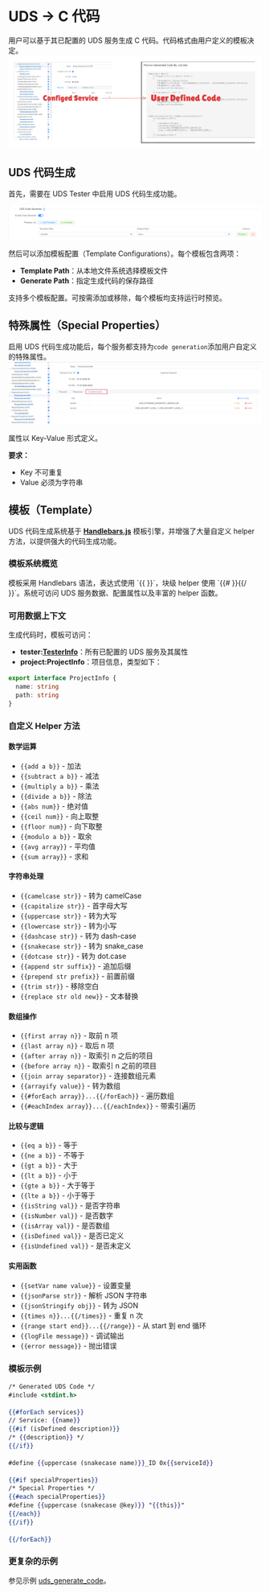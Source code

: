 ﻿# UDS -> C 代码
<!-- markdownlint-disable MD033 -->

用户可以基于其已配置的 UDS 服务生成 C 代码。代码格式由用户定义的模板决定。
![code](./images/uds-code-format.png)

## UDS 代码生成

首先，需要在 UDS Tester 中启用 UDS 代码生成功能。

![code1](./images/enable-code-gen.png)

然后可以添加模板配置（Template Configurations）。每个模板包含两项：

* **Template Path**：从本地文件系统选择模板文件
* **Generate Path**：指定生成代码的保存路径

支持多个模板配置。可按需添加或移除，每个模板均支持运行时预览。

## 特殊属性（Special Properties）

启用 UDS 代码生成功能后，每个服务都支持为`code generation`添加用户自定义的特殊属性。
![code2](./images/special-config.png)

属性以 Key-Value 形式定义。

**要求：**

* Key 不可重复
* Value 必须为字符串

## 模板（Template）

UDS 代码生成系统基于 [**Handlebars.js**](https://handlebarsjs.com) 模板引擎，并增强了大量自定义 helper 方法，以提供强大的代码生成功能。

### 模板系统概览

<span v-pre>
模板采用 Handlebars 语法，表达式使用 `{{ }}`，块级 helper 使用 `{{# }}{{/ }}`。系统可访问 UDS 服务数据、配置属性以及丰富的 helper 函数。
</span>

### 可用数据上下文

生成代码时，模板可访问：

* **tester:[TesterInfo](https://app.whyengineer.com/scriptApi/interfaces/TesterInfo.html)**：所有已配置的 UDS 服务及其属性
* **project:ProjectInfo**：项目信息，类型如下：

```ts
export interface ProjectInfo {
  name: string
  path: string
}
```

### 自定义 Helper 方法

#### **数学运算**

* <span v-pre>`{{add a b}}`</span> - 加法
* <span v-pre>`{{subtract a b}}`</span> - 减法
* <span v-pre>`{{multiply a b}}`</span> - 乘法
* <span v-pre>`{{divide a b}}`</span> - 除法
* <span v-pre>`{{abs num}}`</span> - 绝对值
* <span v-pre>`{{ceil num}}`</span> - 向上取整
* <span v-pre>`{{floor num}}`</span> - 向下取整
* <span v-pre>`{{modulo a b}}`</span> - 取余
* <span v-pre>`{{avg array}}`</span> - 平均值
* <span v-pre>`{{sum array}}`</span> - 求和

#### **字符串处理**

* <span v-pre>`{{camelcase str}}`</span> - 转为 camelCase
* <span v-pre>`{{capitalize str}}`</span> - 首字母大写
* <span v-pre>`{{uppercase str}}`</span> - 转为大写
* <span v-pre>`{{lowercase str}}`</span> - 转为小写
* <span v-pre>`{{dashcase str}}`</span> - 转为 dash-case
* <span v-pre>`{{snakecase str}}`</span> - 转为 snake_case
* <span v-pre>`{{dotcase str}}`</span> - 转为 dot.case
* <span v-pre>`{{append str suffix}}`</span> - 追加后缀
* <span v-pre>`{{prepend str prefix}}`</span> - 前置前缀
* <span v-pre>`{{trim str}}`</span> - 移除空白
* <span v-pre>`{{replace str old new}}`</span> - 文本替换

#### **数组操作**

* <span v-pre>`{{first array n}}`</span> - 取前 n 项
* <span v-pre>`{{last array n}}`</span> - 取后 n 项
* <span v-pre>`{{after array n}}`</span> - 取索引 n 之后的项目
* <span v-pre>`{{before array n}}`</span> - 取索引 n 之前的项目
* <span v-pre>`{{join array separator}}`</span> - 连接数组元素
* <span v-pre>`{{arrayify value}}`</span> - 转为数组
* <span v-pre>`{{#forEach array}}...{{/forEach}}`</span> - 遍历数组
* <span v-pre>`{{#eachIndex array}}...{{/eachIndex}}`</span> - 带索引遍历

#### **比较与逻辑**

* <span v-pre>`{{eq a b}}`</span> - 等于
* <span v-pre>`{{ne a b}}`</span> - 不等于
* <span v-pre>`{{gt a b}}`</span> - 大于
* <span v-pre>`{{lt a b}}`</span> - 小于
* <span v-pre>`{{gte a b}}`</span> - 大于等于
* <span v-pre>`{{lte a b}}`</span> - 小于等于
* <span v-pre>`{{isString val}}`</span> - 是否字符串
* <span v-pre>`{{isNumber val}}`</span> - 是否数字
* <span v-pre>`{{isArray val}}`</span> - 是否数组
* <span v-pre>`{{isDefined val}}`</span> - 是否已定义
* <span v-pre>`{{isUndefined val}}`</span> - 是否未定义

#### **实用函数**

* <span v-pre>`{{setVar name value}}`</span> - 设置变量
* <span v-pre>`{{jsonParse str}}`</span> - 解析 JSON 字符串
* <span v-pre>`{{jsonStringify obj}}`</span> - 转为 JSON
* <span v-pre>`{{times n}}...{{/times}}`</span> - 重复 n 次
* <span v-pre>`{{range start end}}...{{/range}}`</span> - 从 start 到 end 循环
* <span v-pre>`{{logFile message}}`</span> - 调试输出
* <span v-pre>`{{error message}}`</span> - 抛出错误

### 模板示例

```handlebars
/* Generated UDS Code */
#include <stdint.h>

{{#forEach services}}
// Service: {{name}}
{{#if (isDefined description)}}
/* {{description}} */
{{/if}}

#define {{uppercase (snakecase name)}}_ID 0x{{serviceId}}

{{#if specialProperties}}
/* Special Properties */
{{#each specialProperties}}
#define {{uppercase (snakecase @key)}} "{{this}}"
{{/each}}
{{/if}}

{{/forEach}}
```

### 更复杂的示例

参见示例 [uds_generate_code](https://app.whyengineer.com/examples/uds_generate_code/readme)。

<!-- markdownlint-enable MD033 -->